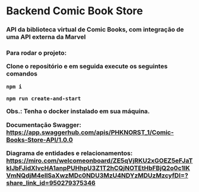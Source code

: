 <h1>Backend Comic Book Store</h1>

<h3>API da biblioteca virtual de Comic Books, com integração de uma API externa da Marvel<h3/>

Para rodar o projeto: 

Clone o repositório e em seguida execute os seguintes comandos
```
npm i

npm run create-and-start
```

Obs.: Tenha o docker instalado em sua máquina.

Documentação Swagger: <a>https://app.swaggerhub.com/apis/PHKNORST_1/Comic-Books-Store-API/1.0.0</a>

Diagrama de entidades e relacionamentos: <a>https://miro.com/welcomeonboard/ZE5qVjRKU2xGOEZ5eFJaTklJbFJidXlvcHA1anpPUHhpU3Z1T2hCQjNOTEtHbFBjQ2o0c1lKVmNQdjM4ellSaXwzMDc0NDU3MzU4NDYzMDUzMzcyfDI=?share_link_id=950279375346</a>
